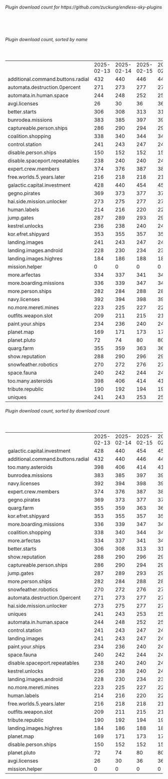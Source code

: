 <h6>Plugin download count for https://github.com/zuckung/endless-sky-plugins</h6><br>
<br>
<h6>Plugin download count, sorted by name</h6><sub><sup><br>
<table>
	<tr>
		<td></td>
		<td>2025-02-13</td>
		<td>2025-02-14</td>
		<td>2025-02-15</td>
		<td>2025-02-16</td>
		<td>2025-02-17</td>
		<td>2025-02-18</td>
		<td>2025-02-19</td>
		<td>today +</td>
	</tr>
	<tr>
		<td>additional.command.buttons.radial</td>
		<td>432</td>
		<td>440</td>
		<td>446</td>
		<td>447</td>
		<td>456</td>
		<td>457</td>
		<td>457</td>
		<td></td>
	</tr>
	<tr>
		<td>automata.destruction.0percent</td>
		<td>271</td>
		<td>273</td>
		<td>277</td>
		<td>277</td>
		<td>278</td>
		<td>280</td>
		<td>281</td>
		<td>+ 1</td>
	</tr>
	<tr>
		<td>automata.in.human.space</td>
		<td>244</td>
		<td>248</td>
		<td>252</td>
		<td>252</td>
		<td>253</td>
		<td>253</td>
		<td>253</td>
		<td></td>
	</tr>
	<tr>
		<td>avgi.licenses</td>
		<td>26</td>
		<td>30</td>
		<td>36</td>
		<td>36</td>
		<td>39</td>
		<td>43</td>
		<td>45</td>
		<td>+ 2</td>
	</tr>
	<tr>
		<td>better.starts</td>
		<td>306</td>
		<td>308</td>
		<td>313</td>
		<td>315</td>
		<td>316</td>
		<td>316</td>
		<td>316</td>
		<td></td>
	</tr>
	<tr>
		<td>bunrodea.missions</td>
		<td>383</td>
		<td>385</td>
		<td>397</td>
		<td>399</td>
		<td>400</td>
		<td>402</td>
		<td>402</td>
		<td></td>
	</tr>
	<tr>
		<td>captureable.person.ships</td>
		<td>286</td>
		<td>290</td>
		<td>294</td>
		<td>297</td>
		<td>298</td>
		<td>298</td>
		<td>298</td>
		<td></td>
	</tr>
	<tr>
		<td>coalition.shopping</td>
		<td>338</td>
		<td>340</td>
		<td>344</td>
		<td>344</td>
		<td>345</td>
		<td>349</td>
		<td>349</td>
		<td></td>
	</tr>
	<tr>
		<td>control.station</td>
		<td>241</td>
		<td>243</td>
		<td>247</td>
		<td>247</td>
		<td>248</td>
		<td>252</td>
		<td>252</td>
		<td></td>
	</tr>
	<tr>
		<td>disable.person.ships</td>
		<td>150</td>
		<td>152</td>
		<td>152</td>
		<td>154</td>
		<td>155</td>
		<td>157</td>
		<td>157</td>
		<td></td>
	</tr>
	<tr>
		<td>disable.spaceport.repeatables</td>
		<td>238</td>
		<td>240</td>
		<td>240</td>
		<td>242</td>
		<td>243</td>
		<td>245</td>
		<td>245</td>
		<td></td>
	</tr>
	<tr>
		<td>expert.crew.members</td>
		<td>374</td>
		<td>376</td>
		<td>387</td>
		<td>388</td>
		<td>389</td>
		<td>398</td>
		<td>398</td>
		<td></td>
	</tr>
	<tr>
		<td>free.worlds.5.years.later</td>
		<td>216</td>
		<td>218</td>
		<td>218</td>
		<td>218</td>
		<td>221</td>
		<td>223</td>
		<td>223</td>
		<td></td>
	</tr>
	<tr>
		<td>galactic.capital.investment</td>
		<td>428</td>
		<td>440</td>
		<td>454</td>
		<td>456</td>
		<td>457</td>
		<td>463</td>
		<td>463</td>
		<td></td>
	</tr>
	<tr>
		<td>gegno.pirates</td>
		<td>369</td>
		<td>373</td>
		<td>377</td>
		<td>377</td>
		<td>378</td>
		<td>380</td>
		<td>380</td>
		<td></td>
	</tr>
	<tr>
		<td>hai.side.mission.unlocker</td>
		<td>273</td>
		<td>275</td>
		<td>277</td>
		<td>277</td>
		<td>278</td>
		<td>278</td>
		<td>278</td>
		<td></td>
	</tr>
	<tr>
		<td>human.labels</td>
		<td>214</td>
		<td>216</td>
		<td>220</td>
		<td>222</td>
		<td>225</td>
		<td>225</td>
		<td>225</td>
		<td></td>
	</tr>
	<tr>
		<td>jump.gates</td>
		<td>287</td>
		<td>289</td>
		<td>293</td>
		<td>293</td>
		<td>294</td>
		<td>294</td>
		<td>294</td>
		<td></td>
	</tr>
	<tr>
		<td>kestrel.unlocks</td>
		<td>236</td>
		<td>238</td>
		<td>240</td>
		<td>240</td>
		<td>241</td>
		<td>243</td>
		<td>243</td>
		<td></td>
	</tr>
	<tr>
		<td>kor.efret.shipyard</td>
		<td>353</td>
		<td>355</td>
		<td>357</td>
		<td>357</td>
		<td>360</td>
		<td>362</td>
		<td>362</td>
		<td></td>
	</tr>
	<tr>
		<td>landing.images</td>
		<td>241</td>
		<td>243</td>
		<td>247</td>
		<td>247</td>
		<td>249</td>
		<td>249</td>
		<td>249</td>
		<td></td>
	</tr>
	<tr>
		<td>landing.images.android</td>
		<td>228</td>
		<td>230</td>
		<td>234</td>
		<td>234</td>
		<td>237</td>
		<td>237</td>
		<td>237</td>
		<td></td>
	</tr>
	<tr>
		<td>landing.images.highres</td>
		<td>184</td>
		<td>186</td>
		<td>188</td>
		<td>188</td>
		<td>189</td>
		<td>189</td>
		<td>189</td>
		<td></td>
	</tr>
	<tr>
		<td>mission.helper</td>
		<td>0</td>
		<td>0</td>
		<td>0</td>
		<td>0</td>
		<td>20</td>
		<td>29</td>
		<td>29</td>
		<td></td>
	</tr>
	<tr>
		<td>more.arfectas</td>
		<td>334</td>
		<td>337</td>
		<td>341</td>
		<td>341</td>
		<td>342</td>
		<td>344</td>
		<td>346</td>
		<td>+ 2</td>
	</tr>
	<tr>
		<td>more.boarding.missions</td>
		<td>336</td>
		<td>339</td>
		<td>347</td>
		<td>348</td>
		<td>349</td>
		<td>355</td>
		<td>355</td>
		<td></td>
	</tr>
	<tr>
		<td>more.person.ships</td>
		<td>282</td>
		<td>284</td>
		<td>288</td>
		<td>288</td>
		<td>289</td>
		<td>291</td>
		<td>291</td>
		<td></td>
	</tr>
	<tr>
		<td>navy.licenses</td>
		<td>392</td>
		<td>394</td>
		<td>398</td>
		<td>398</td>
		<td>399</td>
		<td>401</td>
		<td>401</td>
		<td></td>
	</tr>
	<tr>
		<td>no.more.mereti.mines</td>
		<td>223</td>
		<td>225</td>
		<td>227</td>
		<td>227</td>
		<td>228</td>
		<td>230</td>
		<td>232</td>
		<td>+ 2</td>
	</tr>
	<tr>
		<td>outfits.weapon.slot</td>
		<td>209</td>
		<td>211</td>
		<td>215</td>
		<td>215</td>
		<td>216</td>
		<td>220</td>
		<td>220</td>
		<td></td>
	</tr>
	<tr>
		<td>paint.your.ships</td>
		<td>234</td>
		<td>236</td>
		<td>240</td>
		<td>240</td>
		<td>242</td>
		<td>246</td>
		<td>246</td>
		<td></td>
	</tr>
	<tr>
		<td>planet.map</td>
		<td>169</td>
		<td>171</td>
		<td>173</td>
		<td>173</td>
		<td>175</td>
		<td>175</td>
		<td>175</td>
		<td></td>
	</tr>
	<tr>
		<td>planet.pluto</td>
		<td>72</td>
		<td>74</td>
		<td>80</td>
		<td>80</td>
		<td>82</td>
		<td>82</td>
		<td>82</td>
		<td></td>
	</tr>
	<tr>
		<td>quarg.farm</td>
		<td>355</td>
		<td>359</td>
		<td>363</td>
		<td>363</td>
		<td>366</td>
		<td>371</td>
		<td>371</td>
		<td></td>
	</tr>
	<tr>
		<td>show.reputation</td>
		<td>288</td>
		<td>290</td>
		<td>296</td>
		<td>298</td>
		<td>302</td>
		<td>304</td>
		<td>304</td>
		<td></td>
	</tr>
	<tr>
		<td>snowfeather.robotics</td>
		<td>270</td>
		<td>272</td>
		<td>276</td>
		<td>277</td>
		<td>278</td>
		<td>282</td>
		<td>282</td>
		<td></td>
	</tr>
	<tr>
		<td>space.fauna</td>
		<td>240</td>
		<td>242</td>
		<td>244</td>
		<td>244</td>
		<td>245</td>
		<td>245</td>
		<td>245</td>
		<td></td>
	</tr>
	<tr>
		<td>too.many.asteroids</td>
		<td>398</td>
		<td>406</td>
		<td>414</td>
		<td>414</td>
		<td>415</td>
		<td>417</td>
		<td>417</td>
		<td></td>
	</tr>
	<tr>
		<td>tribute.republic</td>
		<td>190</td>
		<td>192</td>
		<td>194</td>
		<td>194</td>
		<td>195</td>
		<td>195</td>
		<td>195</td>
		<td></td>
	</tr>
	<tr>
		<td>uniques</td>
		<td>241</td>
		<td>243</td>
		<td>253</td>
		<td>255</td>
		<td>256</td>
		<td>262</td>
		<td>262</td>
		<td></td>
	</tr>
</table>
</sub></sup>
<h6>Plugin download count, sorted by download count</h6><sub><sup><br>
<table>
	<tr>
		<td></td>
		<td>2025-02-13</td>
		<td>2025-02-14</td>
		<td>2025-02-15</td>
		<td>2025-02-16</td>
		<td>2025-02-17</td>
		<td>2025-02-18</td>
		<td>2025-02-19</td>
		<td>today +</td>
	</tr>
	<tr>
		<td>galactic.capital.investment</td>
		<td>428</td>
		<td>440</td>
		<td>454</td>
		<td>456</td>
		<td>457</td>
		<td>463</td>
		<td>463</td>
		<td></td>
	</tr>
	<tr>
		<td>additional.command.buttons.radial</td>
		<td>432</td>
		<td>440</td>
		<td>446</td>
		<td>447</td>
		<td>456</td>
		<td>457</td>
		<td>457</td>
		<td></td>
	</tr>
	<tr>
		<td>too.many.asteroids</td>
		<td>398</td>
		<td>406</td>
		<td>414</td>
		<td>414</td>
		<td>415</td>
		<td>417</td>
		<td>417</td>
		<td></td>
	</tr>
	<tr>
		<td>bunrodea.missions</td>
		<td>383</td>
		<td>385</td>
		<td>397</td>
		<td>399</td>
		<td>400</td>
		<td>402</td>
		<td>402</td>
		<td></td>
	</tr>
	<tr>
		<td>navy.licenses</td>
		<td>392</td>
		<td>394</td>
		<td>398</td>
		<td>398</td>
		<td>399</td>
		<td>401</td>
		<td>401</td>
		<td></td>
	</tr>
	<tr>
		<td>expert.crew.members</td>
		<td>374</td>
		<td>376</td>
		<td>387</td>
		<td>388</td>
		<td>389</td>
		<td>398</td>
		<td>398</td>
		<td></td>
	</tr>
	<tr>
		<td>gegno.pirates</td>
		<td>369</td>
		<td>373</td>
		<td>377</td>
		<td>377</td>
		<td>378</td>
		<td>380</td>
		<td>380</td>
		<td></td>
	</tr>
	<tr>
		<td>quarg.farm</td>
		<td>355</td>
		<td>359</td>
		<td>363</td>
		<td>363</td>
		<td>366</td>
		<td>371</td>
		<td>371</td>
		<td></td>
	</tr>
	<tr>
		<td>kor.efret.shipyard</td>
		<td>353</td>
		<td>355</td>
		<td>357</td>
		<td>357</td>
		<td>360</td>
		<td>362</td>
		<td>362</td>
		<td></td>
	</tr>
	<tr>
		<td>more.boarding.missions</td>
		<td>336</td>
		<td>339</td>
		<td>347</td>
		<td>348</td>
		<td>349</td>
		<td>355</td>
		<td>355</td>
		<td></td>
	</tr>
	<tr>
		<td>coalition.shopping</td>
		<td>338</td>
		<td>340</td>
		<td>344</td>
		<td>344</td>
		<td>345</td>
		<td>349</td>
		<td>349</td>
		<td></td>
	</tr>
	<tr>
		<td>more.arfectas</td>
		<td>334</td>
		<td>337</td>
		<td>341</td>
		<td>341</td>
		<td>342</td>
		<td>344</td>
		<td>346</td>
		<td>+ 2</td>
	</tr>
	<tr>
		<td>better.starts</td>
		<td>306</td>
		<td>308</td>
		<td>313</td>
		<td>315</td>
		<td>316</td>
		<td>316</td>
		<td>316</td>
		<td></td>
	</tr>
	<tr>
		<td>show.reputation</td>
		<td>288</td>
		<td>290</td>
		<td>296</td>
		<td>298</td>
		<td>302</td>
		<td>304</td>
		<td>304</td>
		<td></td>
	</tr>
	<tr>
		<td>captureable.person.ships</td>
		<td>286</td>
		<td>290</td>
		<td>294</td>
		<td>297</td>
		<td>298</td>
		<td>298</td>
		<td>298</td>
		<td></td>
	</tr>
	<tr>
		<td>jump.gates</td>
		<td>287</td>
		<td>289</td>
		<td>293</td>
		<td>293</td>
		<td>294</td>
		<td>294</td>
		<td>294</td>
		<td></td>
	</tr>
	<tr>
		<td>more.person.ships</td>
		<td>282</td>
		<td>284</td>
		<td>288</td>
		<td>288</td>
		<td>289</td>
		<td>291</td>
		<td>291</td>
		<td></td>
	</tr>
	<tr>
		<td>snowfeather.robotics</td>
		<td>270</td>
		<td>272</td>
		<td>276</td>
		<td>277</td>
		<td>278</td>
		<td>282</td>
		<td>282</td>
		<td></td>
	</tr>
	<tr>
		<td>automata.destruction.0percent</td>
		<td>271</td>
		<td>273</td>
		<td>277</td>
		<td>277</td>
		<td>278</td>
		<td>280</td>
		<td>281</td>
		<td>+ 1</td>
	</tr>
	<tr>
		<td>hai.side.mission.unlocker</td>
		<td>273</td>
		<td>275</td>
		<td>277</td>
		<td>277</td>
		<td>278</td>
		<td>278</td>
		<td>278</td>
		<td></td>
	</tr>
	<tr>
		<td>uniques</td>
		<td>241</td>
		<td>243</td>
		<td>253</td>
		<td>255</td>
		<td>256</td>
		<td>262</td>
		<td>262</td>
		<td></td>
	</tr>
	<tr>
		<td>automata.in.human.space</td>
		<td>244</td>
		<td>248</td>
		<td>252</td>
		<td>252</td>
		<td>253</td>
		<td>253</td>
		<td>253</td>
		<td></td>
	</tr>
	<tr>
		<td>control.station</td>
		<td>241</td>
		<td>243</td>
		<td>247</td>
		<td>247</td>
		<td>248</td>
		<td>252</td>
		<td>252</td>
		<td></td>
	</tr>
	<tr>
		<td>landing.images</td>
		<td>241</td>
		<td>243</td>
		<td>247</td>
		<td>247</td>
		<td>249</td>
		<td>249</td>
		<td>249</td>
		<td></td>
	</tr>
	<tr>
		<td>paint.your.ships</td>
		<td>234</td>
		<td>236</td>
		<td>240</td>
		<td>240</td>
		<td>242</td>
		<td>246</td>
		<td>246</td>
		<td></td>
	</tr>
	<tr>
		<td>space.fauna</td>
		<td>240</td>
		<td>242</td>
		<td>244</td>
		<td>244</td>
		<td>245</td>
		<td>245</td>
		<td>245</td>
		<td></td>
	</tr>
	<tr>
		<td>disable.spaceport.repeatables</td>
		<td>238</td>
		<td>240</td>
		<td>240</td>
		<td>242</td>
		<td>243</td>
		<td>245</td>
		<td>245</td>
		<td></td>
	</tr>
	<tr>
		<td>kestrel.unlocks</td>
		<td>236</td>
		<td>238</td>
		<td>240</td>
		<td>240</td>
		<td>241</td>
		<td>243</td>
		<td>243</td>
		<td></td>
	</tr>
	<tr>
		<td>landing.images.android</td>
		<td>228</td>
		<td>230</td>
		<td>234</td>
		<td>234</td>
		<td>237</td>
		<td>237</td>
		<td>237</td>
		<td></td>
	</tr>
	<tr>
		<td>no.more.mereti.mines</td>
		<td>223</td>
		<td>225</td>
		<td>227</td>
		<td>227</td>
		<td>228</td>
		<td>230</td>
		<td>232</td>
		<td>+ 2</td>
	</tr>
	<tr>
		<td>human.labels</td>
		<td>214</td>
		<td>216</td>
		<td>220</td>
		<td>222</td>
		<td>225</td>
		<td>225</td>
		<td>225</td>
		<td></td>
	</tr>
	<tr>
		<td>free.worlds.5.years.later</td>
		<td>216</td>
		<td>218</td>
		<td>218</td>
		<td>218</td>
		<td>221</td>
		<td>223</td>
		<td>223</td>
		<td></td>
	</tr>
	<tr>
		<td>outfits.weapon.slot</td>
		<td>209</td>
		<td>211</td>
		<td>215</td>
		<td>215</td>
		<td>216</td>
		<td>220</td>
		<td>220</td>
		<td></td>
	</tr>
	<tr>
		<td>tribute.republic</td>
		<td>190</td>
		<td>192</td>
		<td>194</td>
		<td>194</td>
		<td>195</td>
		<td>195</td>
		<td>195</td>
		<td></td>
	</tr>
	<tr>
		<td>landing.images.highres</td>
		<td>184</td>
		<td>186</td>
		<td>188</td>
		<td>188</td>
		<td>189</td>
		<td>189</td>
		<td>189</td>
		<td></td>
	</tr>
	<tr>
		<td>planet.map</td>
		<td>169</td>
		<td>171</td>
		<td>173</td>
		<td>173</td>
		<td>175</td>
		<td>175</td>
		<td>175</td>
		<td></td>
	</tr>
	<tr>
		<td>disable.person.ships</td>
		<td>150</td>
		<td>152</td>
		<td>152</td>
		<td>154</td>
		<td>155</td>
		<td>157</td>
		<td>157</td>
		<td></td>
	</tr>
	<tr>
		<td>planet.pluto</td>
		<td>72</td>
		<td>74</td>
		<td>80</td>
		<td>80</td>
		<td>82</td>
		<td>82</td>
		<td>82</td>
		<td></td>
	</tr>
	<tr>
		<td>avgi.licenses</td>
		<td>26</td>
		<td>30</td>
		<td>36</td>
		<td>36</td>
		<td>39</td>
		<td>43</td>
		<td>45</td>
		<td>+ 2</td>
	</tr>
	<tr>
		<td>mission.helper</td>
		<td>0</td>
		<td>0</td>
		<td>0</td>
		<td>0</td>
		<td>20</td>
		<td>29</td>
		<td>29</td>
		<td></td>
	</tr>
</table>
</sub></sup>
